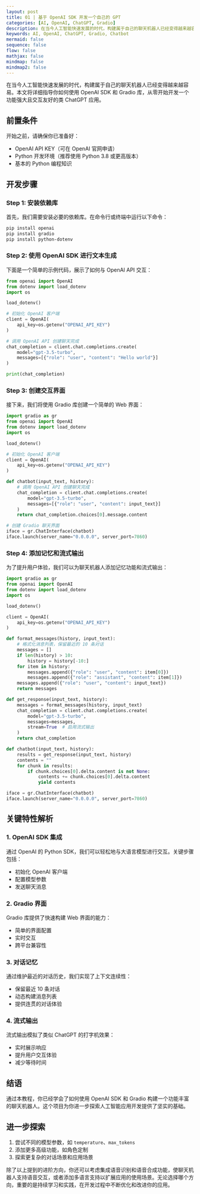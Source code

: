 ```yaml
---
layout: post
title: 01 | 基于 OpenAI SDK 开发一个自己的 GPT
categories: [AI, OpenAI, ChatGPT, Gradio]
description: 在当今人工智能快速发展的时代，构建属于自己的聊天机器人已经变得越来越容易。本文将详细指导你如何使用 OpenAI SDK 和 Gradio 库，从零开始开发一个功能强大且交互友好的类 ChatGPT 应用。
keywords: AI, OpenAI, ChatGPT, Gradio, Chatbot
mermaid: false
sequence: false
flow: false
mathjax: false
mindmap: false
mindmap2: false
---
```


在当今人工智能快速发展的时代，构建属于自己的聊天机器人已经变得越来越容易。本文将详细指导你如何使用 OpenAI SDK 和 Gradio 库，从零开始开发一个功能强大且交互友好的类 ChatGPT 应用。

## 前置条件

开始之前，请确保你已准备好：

- OpenAI API KEY（可在 OpenAI 官网申请）
- Python 开发环境（推荐使用 Python 3.8 或更高版本）
- 基本的 Python 编程知识

## 开发步骤

### Step 1: 安装依赖库

首先，我们需要安装必要的依赖库。在命令行或终端中运行以下命令：

```bash
pip install openai
pip install gradio
pip install python-dotenv

```

### Step 2: 使用 OpenAI SDK 进行文本生成

下面是一个简单的示例代码，展示了如何与 OpenAI API 交互：

```python
from openai import OpenAI
from dotenv import load_dotenv
import os

load_dotenv()

# 初始化 OpenAI 客户端
client = OpenAI(
    api_key=os.getenv("OPENAI_API_KEY")
)

# 调用 OpenAI API 创建聊天完成
chat_completion = client.chat.completions.create(
    model="gpt-3.5-turbo",
    messages=[{"role": "user", "content": "Hello world"}]
)

print(chat_completion)

```

### Step 3: 创建交互界面

接下来，我们将使用 Gradio 库创建一个简单的 Web 界面：

```python
import gradio as gr
from openai import OpenAI
from dotenv import load_dotenv
import os

load_dotenv()

# 初始化 OpenAI 客户端
client = OpenAI(
    api_key=os.getenv("OPENAI_API_KEY")
)

def chatbot(input_text, history):
    # 调用 OpenAI API 创建聊天完成
    chat_completion = client.chat.completions.create(
        model="gpt-3.5-turbo",
        messages=[{"role": "user", "content": input_text}]
    )
    return chat_completion.choices[0].message.content

# 创建 Gradio 聊天界面
iface = gr.ChatInterface(chatbot)
iface.launch(server_name="0.0.0.0", server_port=7860)

```

### Step 4: 添加记忆和流式输出

为了提升用户体验，我们可以为聊天机器人添加记忆功能和流式输出：

```python
import gradio as gr
from openai import OpenAI
from dotenv import load_dotenv
import os

load_dotenv()

client = OpenAI(
    api_key=os.getenv("OPENAI_API_KEY")
)

def format_messages(history, input_text):
    # 格式化消息列表，保留最近的 10 条对话
    messages = []
    if len(history) > 10:
        history = history[-10:]
    for item in history:
        messages.append({"role": "user", "content": item[0]})
        messages.append({"role": "assistant", "content": item[1]})
    messages.append({"role": "user", "content": input_text})
    return messages

def get_response(input_text, history):
    messages = format_messages(history, input_text)
    chat_completion = client.chat.completions.create(
        model="gpt-3.5-turbo",
        messages=messages,
        stream=True  # 启用流式输出
    )
    return chat_completion

def chatbot(input_text, history):
    results = get_response(input_text, history)
    contents = ""
    for chunk in results:
        if chunk.choices[0].delta.content is not None:
            contents += chunk.choices[0].delta.content
            yield contents

iface = gr.ChatInterface(chatbot)
iface.launch(server_name="0.0.0.0", server_port=7860)

```

## 关键特性解析

### 1. OpenAI SDK 集成

通过 OpenAI 的 Python SDK，我们可以轻松地与大语言模型进行交互。关键步骤包括：

- 初始化 OpenAI 客户端
- 配置模型参数
- 发送聊天消息

### 2. Gradio 界面

Gradio 库提供了快速构建 Web 界面的能力：

- 简单的界面配置
- 实时交互
- 跨平台兼容性

### 3. 对话记忆

通过维护最近的对话历史，我们实现了上下文连续性：

- 保留最近 10 条对话
- 动态构建消息列表
- 提供连贯的对话体验

### 4. 流式输出

流式输出模拟了类似 ChatGPT 的打字机效果：

- 实时展示响应
- 提升用户交互体验
- 减少等待时间

## 结语

通过本教程，你已经学会了如何使用 OpenAI SDK 和 Gradio 构建一个功能丰富的聊天机器人。这个项目为你进一步探索人工智能应用开发提供了坚实的基础。

## 进一步探索

1. 尝试不同的模型参数，如 `temperature`、`max_tokens`
2. 添加更多高级功能，如角色定制
3. 探索更复杂的对话场景和应用场景

除了以上提到的进阶方向，你还可以考虑集成语音识别和语音合成功能，使聊天机器人支持语音交互，或者添加多语言支持以扩展应用的使用场景。无论选择哪个方向，重要的是持续学习和实践，在开发过程中不断优化和改进你的应用。

